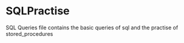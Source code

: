 # SQLPractise
SQL Queries
file contains the basic queries of sql and the practise of stored_procedures 
